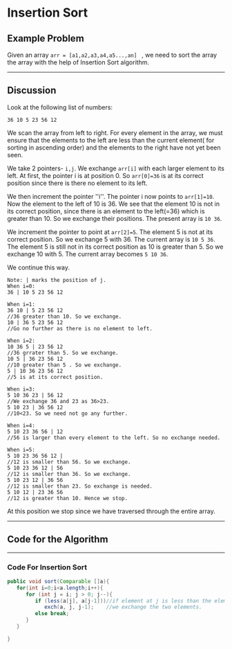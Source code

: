 # Insertion Sort

## Example Problem

Given an array ``arr = [a1,a2,a3,a4,a5...,an] `` , we need to sort the array the array with the help of Insertion Sort algorithm.

<hr>

## Discussion

Look at the following list of numbers:
```
36 10 5 23 56 12
```
We scan the array from left to right. For every element in the array, we must ensure that the elements to the left are less than the current element( for sorting in ascending order) and the elements to the right have not yet been seen. 

We take 2 pointers- ``i,j``. We exchange ``arr[i]`` with each larger element to its left. At first, the pointer i is at position 0. So ``arr[0]=36`` is at its correct position since there is there no element to its left.

We then increment the pointer ''i''. The pointer i now points to ``arr[1]=10``. Now the element to the left of 10 is 36. We see that the element 10 is not in its correct position, since there is an element to the left(=36) which is greater than 10. So we exchange their positions. The present array is ``10 36``.

We increment the pointer to point at ``arr[2]=5``. The element 5 is not at its correct position. So we exchange 5 with 36. The current array is ``10 5 36``. The element 5 is still not in its correct position as 10 is greater than 5. So we exchange 10 with 5. The current array becomes ``5 10 36``.

We continue this way.
```
Note: | marks the position of j.
When i=0:
36 | 10 5 23 56 12

When i=1:
36 10 | 5 23 56 12
//36 greater than 10. So we exchange.
10 | 36 5 23 56 12
//Go no further as there is no element to left.

When i=2:
10 36 5 | 23 56 12
//36 grrater than 5. So we exchange.
10 5 | 36 23 56 12
//10 greater than 5 . So we exchange.
5 | 10 36 23 56 12
//5 is at its correct position.

When i=3:
5 10 36 23 | 56 12
//We exchange 36 and 23 as 36>23.
5 10 23 | 36 56 12
//10<23. So we need not go any further.

When i=4:
5 10 23 36 56 | 12
//56 is larger than every element to the left. So no exchange needed.

When i=5:
5 10 23 36 56 12 |
//12 is smaller than 56. So we exchange.
5 10 23 36 12 | 56
//12 is smaller than 36. So we exchange.
5 10 23 12 | 36 56
//12 is smaller than 23. So exchange is needed.
5 10 12 | 23 36 56
//12 is greater than 10. Hence we stop.
```
At this position we stop since we have traversed through the entire array.


<hr>

## Code for the Algorithm

<hr>

### Code For Insertion Sort

```java
public void sort(Comparable []a){
   for(int i=0;i<a.length;i++){
      for (int j = i; j > 0; j--){
         if (less(a[j], a[j-1]))//if element at j is less than the element at j-1
            exch(a, j, j-1);    //we exchange the two elements. 
         else break;
      }
   }

}
```        


